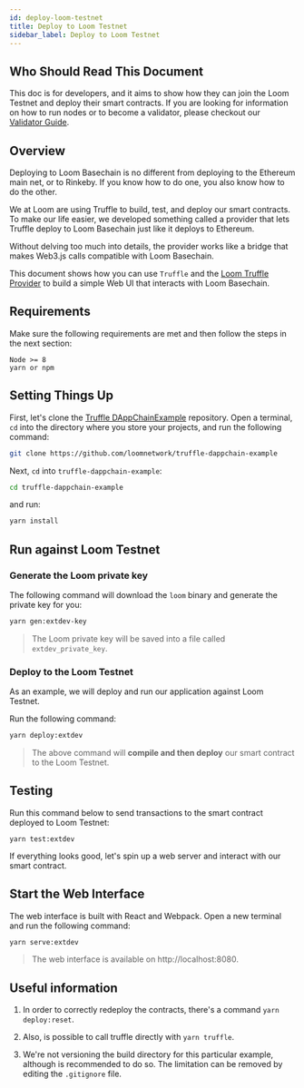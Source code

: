 ```yaml
---
id: deploy-loom-testnet
title: Deploy to Loom Testnet
sidebar_label: Deploy to Loom Testnet
---
```


## Who Should Read This Document

This doc is for developers, and it aims to show how they can join the Loom Testnet and deploy their smart contracts. If you are looking for information on how to run nodes or to become a validator, please checkout our [Validator Guide](validator.html).

## Overview

Deploying to Loom Basechain is no different from deploying to the Ethereum main net, or to Rinkeby. If you know how to do one, you also know how to do the other.

We at Loom are using Truffle to build, test, and deploy our smart contracts. To make our life easier, we developed something called a provider that lets Truffle deploy to Loom Basechain just like it deploys to Ethereum.

Without delving too much into details, the provider works like a bridge that makes Web3.js calls compatible with Loom Basechain.

This document shows how you can use `Truffle` and the [Loom Truffle Provider](https://github.com/loomnetwork/loom-truffle-provider) to build a simple Web UI that interacts with Loom Basechain.

## Requirements

Make sure the following requirements are met and then follow the steps in the next section:

```text
Node >= 8
yarn or npm
```

## Setting Things Up

First, let's clone the [Truffle DAppChainExample](https://github.com/loomnetwork/truffle-dappchain-example/) repository. Open a terminal, `cd` into the directory where you store your projects, and run the following command:

```bash
git clone https://github.com/loomnetwork/truffle-dappchain-example
```

Next, `cd` into `truffle-dappchain-example`:

```bash
cd truffle-dappchain-example
```

and run:

```bash
yarn install
```

## Run against Loom Testnet

### Generate the Loom private key

The following command will download the `loom` binary and generate the private key for you:

```bash
yarn gen:extdev-key
```

> The Loom private key will be saved into a file called `extdev_private_key`.


### Deploy to the Loom Testnet

As an example, we will deploy and run our application against Loom Testnet.

Run the following command:

```bash
yarn deploy:extdev
```

>The above command will **compile and then deploy** our smart contract to the Loom Testnet.


## Testing

Run this command below to send transactions to the smart contract deployed to Loom Testnet:


```test
yarn test:extdev
```

If everything looks good, let's spin up a web server and interact with our smart contract.

## Start the Web Interface

The web interface is built with React and Webpack. Open a new terminal and run the following command:

```bash
yarn serve:extdev
```

> The web interface is available on http://localhost:8080.


## Useful information

1. In order to correctly redeploy the contracts, there's a command `yarn deploy:reset`.

2. Also, is possible to call truffle directly with `yarn truffle`.

3. We're not versioning the build directory for this particular example, although is recommended to do so. The limitation can be removed by editing the `.gitignore` file.
